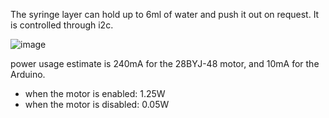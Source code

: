The syringe layer can hold up to 6ml of water and push it out on request. It is controlled through i2c.

![image](https://user-images.githubusercontent.com/2878523/111032377-c3d1b180-8403-11eb-955b-0c261758f9f8.png)

power usage estimate is 240mA for the 28BYJ-48 motor, and 10mA for the Arduino.

* when the motor is enabled: 1.25W
* when the motor is disabled: 0.05W
